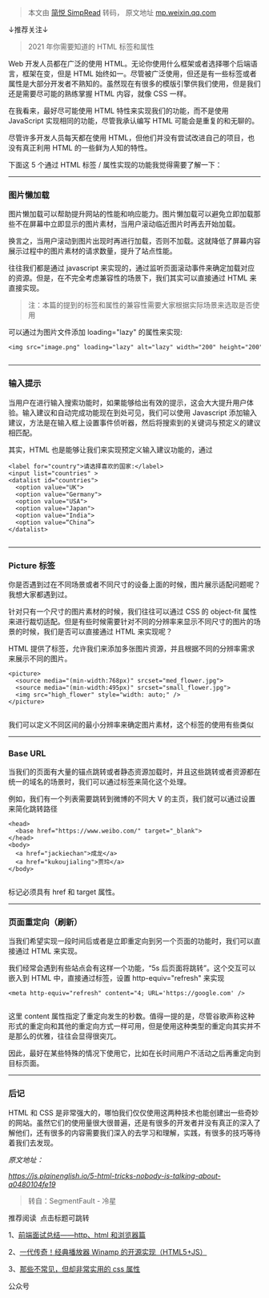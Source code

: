> 本文由 [简悦 SimpRead](http://ksria.com/simpread/) 转码， 原文地址 [mp.weixin.qq.com](https://mp.weixin.qq.com/s?__biz=MzAxODE2MjM1MA==&mid=2651578211&idx=2&sn=96655771339196d756a4df468916e18e&chksm=802508a2b75281b47a34565a07f0aea0fa532db2f29ed180c2eba066769fcec6f5f430204eac&mpshare=1&scene=1&srcid=0701CQv4lT6iIg6YJrMETNSs&sharer_sharetime=1625123707490&sharer_shareid=7fece245937ac96f04f0fb8e1311fff1#rd)

↓推荐关注↓

> 2021 年你需要知道的 HTML 标签和属性

Web 开发人员都在广泛的使用 HTML。无论你使用什么框架或者选择哪个后端语言，框架在变，但是 HTML 始终如一。尽管被广泛使用，但还是有一些标签或者属性是大部分开发者不熟知的。虽然现在有很多的模版引擎供我们使用，但是我们还是需要尽可能的熟练掌握 HTML 内容，就像 CSS 一样。

在我看来，最好尽可能使用 HTML 特性来实现我们的功能，而不是使用 JavaScript 实现相同的功能，尽管我承认编写 HTML 可能会是重复的和无聊的。

尽管许多开发人员每天都在使用 HTML，但他们并没有尝试改进自己的项目，也没有真正利用 HTML 的一些鲜为人知的特性。

下面这 5 个通过 HTML 标签 / 属性实现的功能我觉得需要了解一下：

* * *

### **图片懒加载**

图片懒加载可以帮助提升网站的性能和响应能力。图片懒加载可以避免立即加载那些不在屏幕中立即显示的图片素材，当用户滚动临近图片时再去开始加载。

换言之，当用户滚动到图片出现时再进行加载，否则不加载。这就降低了屏幕内容展示过程中的图片素材的请求数量，提升了站点性能。

往往我们都是通过 javascript 来实现的，通过监听页面滚动事件来确定加载对应的资源。但是，在不完全考虑兼容性的场景下，我们其实可以直接通过 HTML 来直接实现。

> 注：本篇的提到的标签和属性的兼容性需要大家根据实际场景来选取是否使用

可以通过为图片文件添加 loading="lazy" 的属性来实现:

```
<img src="image.png" loading="lazy" alt="lazy" width="200" height="200" />


```

* * *

### **输入提示**

当用户在进行输入搜索功能时，如果能够给出有效的提示，这会大大提升用户体验。输入建议和自动完成功能现在到处可见，我们可以使用 Javascript 添加输入建议，方法是在输入框上设置事件侦听器，然后将搜索到的关键词与预定义的建议相匹配。

其实，HTML 也是能够让我们来实现预定义输入建议功能的，通过

```
<label for="country">请选择喜欢的国家:</label>
<input list="countries" >
<datalist id="countries">
  <option value="UK">
  <option value="Germany">
  <option value="USA">
  <option value="Japan">
  <option value="India">
  <option value=“China”>
</datalist>


```

* * *

### **Picture 标签**

你是否遇到过在不同场景或者不同尺寸的设备上面的时候，图片展示适配问题呢？我想大家都遇到过。

针对只有一个尺寸的图片素材的时候，我们往往可以通过 CSS 的 object-fit 属性来进行裁切适配。但是有些时候需要针对不同的分辨率来显示不同尺寸的图片的场景的时候，我们是否可以直接通过 HTML 来实现呢？

HTML 提供了标签，允许我们来添加多张图片资源，并且根据不同的分辨率需求来展示不同的图片。

```
<picture>
  <source media="(min-width:768px)" srcset="med_flower.jpg">
  <source media="(min-width:495px)" srcset="small_flower.jpg">
  <img src="high_flower" style="width: auto;" />
</picture>


```

我们可以定义不同区间的最小分辨率来确定图片素材，这个标签的使用有些类似

* * *

### **Base URL**

当我们的页面有大量的锚点跳转或者静态资源加载时，并且这些跳转或者资源都在统一的域名的场景时，我们可以通过标签来简化这个处理。

例如，我们有一个列表需要跳转到微博的不同大 V 的主页，我们就可以通过设置来简化跳转路径

```
<head>
  <base href="https://www.weibo.com/" target="_blank">  
</head>
<body>
  <a href="jackiechan">成龙</a>
  <a href="kukoujialing">贾玲</a>
</body>


```

标记必须具有 href 和 target 属性。

* * *

### **页面重定向（刷新）**

当我们希望实现一段时间后或者是立即重定向到另一个页面的功能时，我们可以直接通过 HTML 来实现。

我们经常会遇到有些站点会有这样一个功能，“5s 后页面将跳转”。这个交互可以嵌入到 HTML 中，直接通过标签，设置 http-equiv="refresh" 来实现

```
<meta http-equiv="refresh" content="4; URL='https://google.com' />


```

这里 content 属性指定了重定向发生的秒数。值得一提的是，尽管谷歌声称这种形式的重定向和其他的重定向方式一样可用，但是使用这种类型的重定向其实并不是那么的优雅，往往会显得很突兀。

因此，最好在某些特殊的情况下使用它，比如在长时间用户不活动之后再重定向到目标页面。

* * *

### **后记**

HTML 和 CSS 是非常强大的，哪怕我们仅仅使用这两种技术也能创建出一些奇妙的网站。虽然它们的使用量很大很普遍，还是有很多的开发者并没有真正的深入了解他们，还有很多的内容需要我们深入的去学习和理解，实践，有很多的技巧等待着我们去发现。

_原文地址：_

_https://js.plainenglish.io/5-html-tricks-nobody-is-talking-about-a0480104fe19_

> 转自：SegmentFault - 冷星

推荐阅读  点击标题可跳转

1、[前端面试总结——http、html 和浏览器篇](http://mp.weixin.qq.com/s?__biz=MzAxODE2MjM1MA==&mid=2651554664&idx=1&sn=60715e69d7aa725ae238f026274e0c88&chksm=802554a9b752ddbf91b8a86ef91d0ad313fc2898c2b41e3dfc7695526b444c7fd7d95cfcba24&scene=21#wechat_redirect)

2、[一代传奇！经典播放器 Winamp 的开源实现（HTML5+JS）](http://mp.weixin.qq.com/s?__biz=MzAxODE2MjM1MA==&mid=2651577151&idx=2&sn=708ae36246429b2c64e18f321f4aa546&chksm=80250cfeb75285e802ab782baaebc7afca03836b2d87399534335ad900cca415295bf536266d&scene=21#wechat_redirect)

3、[那些不常见，但却非常实用的 css 属性](http://mp.weixin.qq.com/s?__biz=MzAxODE2MjM1MA==&mid=2651559733&idx=1&sn=c3119f9ec0bb024a609a41d577c01518&chksm=802540f4b752c9e20826b10d50b3f8eaf21509f52bf725650cf4a883278f85587c3a4cc38607&scene=21#wechat_redirect)

公众号